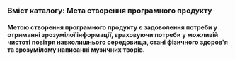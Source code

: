 ### Вміст каталогу: Мета створення програмного продукту

#### Метою створення програмного продукту є задоволення потреби у отриманні зрозумілої інформації, враховуючи потреби у можливій чистоті повітря навколишнього середовища, стані фізичного здоров'я та зрозумілому написанні музичних творів. 
